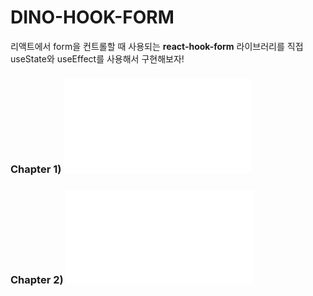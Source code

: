 # DINO-HOOK-FORM
리액트에서 form을 컨트롤할 때 사용되는 **react-hook-form** 라이브러리를 직접 useState와 useEffect를 사용해서 구현해보자!

### Chapter 1) ![register](./register.md)
### Chapter 2) ![handleSubmit](./handlesubmit.md)